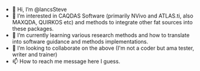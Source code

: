 - 👋 Hi, I’m @lancsSteve
- 👀 I’m interested in CAQDAS Software (primarily NVivo and ATLAS.ti, also MAXQDA, QUIRKOS etc) and methods to integrate other fat sources into these packages.
- 🌱 I’m currently learning various research methods and how to translate into software guidance and methods implementations.
- 💞️ I’m looking to collaborate on the above (I'm not a coder but ama tester, writer and trainer)
- 📫 How to reach me message here I guess.

<!---
lancsSteve/lancsSteve is a ✨ special ✨ repository because its `README.md` (this file) appears on your GitHub profile.
You can click the Preview link to take a look at your changes.
--->
